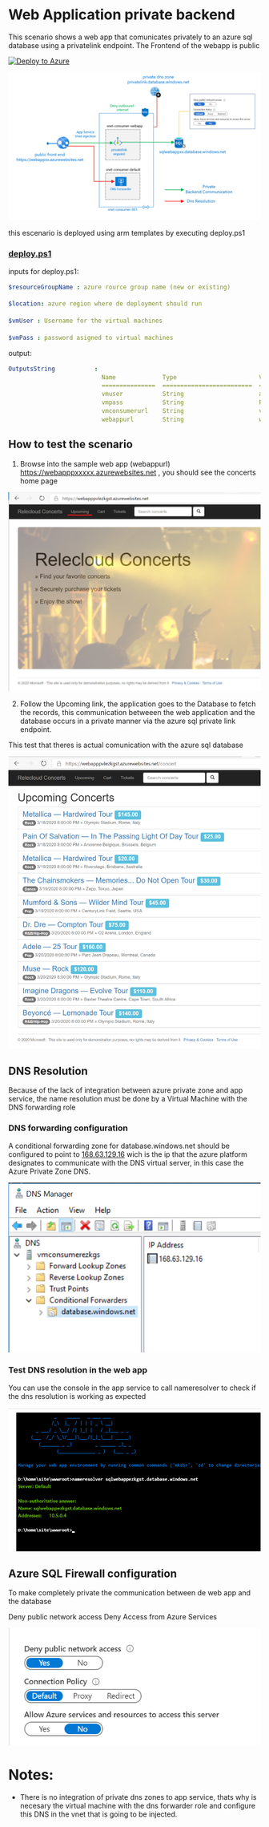 # Web Application private backend 

This scenario shows a web app that comunicates privately to an azure sql database using a privatelink endpoint.
The Frontend of the webapp is public

[![Deploy to Azure](https://aka.ms/deploytoazurebutton)](https://portal.azure.com/#create/Microsoft.Template/uri/https%3A%2F%2Fraw.githubusercontent.com%2Fmblanco77%2Fprivatelink%2Fmaster%2Fwebapp%2Fazuredeploy.json)

 
![](images/webappsqlpvtlink.png)

this escenario is deployed using arm templates by executing deploy.ps1
### [deploy.ps1](deploy.ps1)
inputs for deploy.ps1:
```yaml
$resourceGroupName : azure rource group name (new or existing) 

$location: azure region where de deployment should run 

$vmUser : Username for the virtual machines

$vmPass : password asigned to virtual machines

```

output:
```yaml
OutputsString           :
                          Name             Type                       Value
                          ===============  =========================  ==========
                          vmuser           String                     azureuser
                          vmpass           String                     P1xxxxxxxxxx
                          vmconsumerurl    String                     vmconsumerxxxx.eastus.cloudapp.azure.com
                          webappurl        String                     webapppxxxxx.azurewebsites.net
```                          

## How to test the scenario


1. Browse into the sample web app (webappurl) https://webapppxxxxx.azurewebsites.net , you should see the concerts home page

![](images/concerts.png)

2. Follow the Upcoming link, the application goes to the Database to fetch the records, this communication betweeen the web application and the database occurs in a private manner via the azure sql private link endpoint.

This test that theres is actual comunication with the azure sql database


![](images/listconcerts.png)

## DNS Resolution

Because of the lack of integration between azure private zone and app service, the name resolution must be done by a Virtual Machine with the DNS forwarding role

### DNS forwarding configuration

A conditional forwarding zone for database.windows.net should be configured to point to [168.63.129.16](https://docs.microsoft.com/en-us/azure/virtual-network/what-is-ip-address-168-63-129-16)
wich is the ip that the azure platform designates to communicate with the DNS virtual server, in this case the Azure Private Zone DNS.

![](images/dnsforwarding.png)

### Test DNS resolution in the web app

You can use the console in the app service to call nameresolver to check if the dns resolution is working as expected

![](images/consolenameresolver.png)

## Azure SQL Firewall configuration

To make completely private the communication between de web app and the database

Deny public network access
Deny Access from Azure Services


![](images/sqlfwsettings.png)

# Notes:

* There is no integration of private dns zones to app service, thats why is necesary the virtual machine with the dns forwarder role and configure this DNS in the vnet that is going to be injected.





